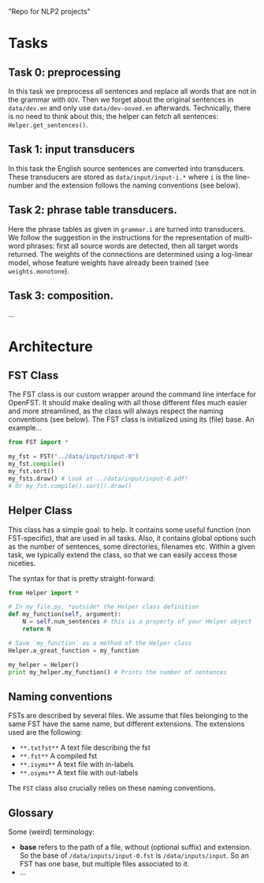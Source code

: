 "Repo for NLP2 projects" 

# Tasks
## Task 0: preprocessing
In this task we preprocess all sentences and replace all words that are not in the grammar with `OOV`. Then we forget about the original sentences in `data/dev.en` and only use `data/dev-ooved.en` afterwards. Technically, there is no need to think about this; the helper can fetch all sentences: `Helper.get_sentences()`.

## Task 1: input transducers
In this task the English source sentences are converted into transducers. These transducers are stored as `data/input/input-i.*` where `i` is the line-number and the extension follows the naming conventions (see below).

## Task 2: phrase table transducers.
Here the phrase tables as given in `grammar.i` are turned into transducers. We follow the suggestion in the instructions for the representation of multi-word phrases: first all source words are detected, then all target words returned. The weights of the connections are determined using a log-linear model, whose feature weights have already been trained (see `weights.monotone`).

## Task 3: composition.
...

# Architecture

## FST Class
The FST class is our custom wrapper around the command line interface for OpenFST. It should make dealing with all those different files much easier and more streamlined, as the class will always respect the naming conventions (see below). The FST class is initialized using its (file) base. An example...

```python
from FST import *

my_fst = FST("../data/input/input-0")
my_fst.compile()
my_fst.sort()
my_fsts.draw() # Look at ../data/input/input-0.pdf!
# Or my_fst.compile().sort().draw()
```

## Helper Class
This class has a simple goal: to help. It contains some useful function (non FST-specific), that are used in all tasks. Also, it contains global options such as the number of sentences, some directories, filenames etc. Within a given task, we typically extend the class, so that we can easily access those niceties. 

The syntax for that is pretty straight-forward:
```python
from Helper import *

# In my_file.py, *outside* the Helper class definition
def my_function(self, argument):
    N = self.num_sentences # this is a property of your Helper object
    return N 

# Save `my_function` as a method of the Helper class
Helper.a_great_function = my_function

my_helper = Helper()
print my_helper.my_function() # Prints the number of sentences
```

## Naming conventions

FSTs are described by several files. We assume that files belonging to the same FST have the same name, but different extensions. The extensions used are the following:

* `**.txtfst**` A text file describing the fst
* `**.fst**` A compiled fst
* `**.isyms**` A text file with in-labels
* `**.osyms**` A text file with out-labels

The `FST` class also crucially relies on these naming conventions. 

## Glossary
Some (weird) terminology:

* **base** refers to the path of a file, without (optional suffix) and extension. So the base of `/data/inputs/input-0.fst` is `/data/inputs/input`. So an FST has one base, but multiple files associated to it.
* ...